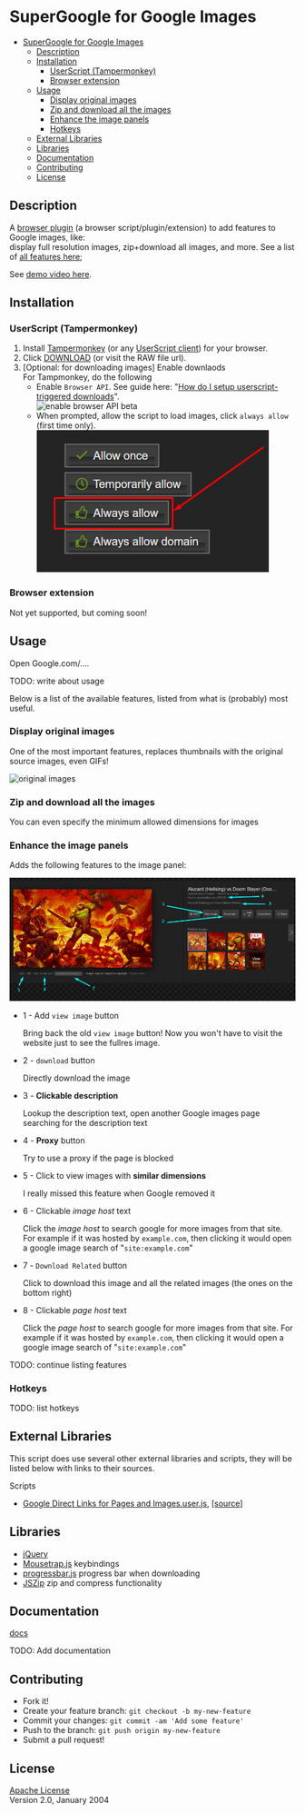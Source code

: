 # SuperGoogle for Google Images

- [SuperGoogle for Google Images](#SuperGoogle-for-Google-Images)
  - [Description](#Description)
  - [Installation](#Installation)
    - [UserScript (Tampermonkey)](#UserScript-Tampermonkey)
    - [Browser extension](#Browser-extension)
  - [Usage](#Usage)
    - [Display original images](#Display-original-images)
    - [Zip and download all the images](#Zip-and-download-all-the-images)
    - [Enhance the image panels](#Enhance-the-image-panels)
    - [Hotkeys](#Hotkeys)
  - [External Libraries](#External-Libraries)
  - [Libraries](#Libraries)
  - [Documentation](#Documentation)
  - [Contributing](#Contributing)
  - [License](#License)

## Description

A [browser plugin](https://openuserjs.org/about/Userscript-Beginners-HOWTO) (a browser script/plugin/extension) to add features to Google images, like:  
display full resolution images, zip+download all images, and more. See a list of [all features here](#Features);

See [demo video here](https://youtu.be/ceFuBh8r8GQ?t=24).

## Installation

### UserScript (Tampermonkey)

1. Install [Tampermonkey](install:tampermonkey-chrome) (or any [UserScript client][guide:get-user-script]) for your browser.
2. Click [DOWNLOAD][download-link] (or visit the RAW file url).
3. [Optional: for downloading images] Enable downlaods  
    For Tampmonkey, do the following
      - Enable `Browser API`. See guide here: "[How do I setup userscript-triggered downloads][guide:browser-API-beta]".  
        ![enable browser API beta][guide:browser-API-beta-gif]
      - When prompted, allow the script to load images, click `always allow` (first time only).  
        ![allow connect permissions](Screenshots/Screenshot_tampermonkey_allow_connect.png)

### Browser extension

Not yet supported, but coming soon!

## Usage

Open Google.com/....

TODO: write about usage

Below is a list of the available features, listed from what is (probably) most useful.

### Display original images

One of the most important features, replaces thumbnails with the original source images, even GIFs!

![original images](Screenshots/Screenshot_imageBoxes_playing_GIFs.gif)

### Zip and download all the images

You can even specify the minimum allowed dimensions for images

### Enhance the image panels

Adds the following features to the image panel:

![image panel screenshot](Screenshots/Screenshot_1_ImagePanel_Details.png)

- 1 - Add `view image` button

    Bring back the old `view image` button! Now you won't have to visit the website just to see the fullres image.

- 2 - `download` button

    Directly download the image

- 3 - **Clickable description**

    Lookup the description text, open another Google images page searching for the description text

- 4 - **Proxy** button

    Try to use a proxy if the page is blocked

- 5 - Click to view images with **similar dimensions**

    I really missed this feature when Google removed it

- 6 - Clickable *image host* text

    Click the *image host* to search google for more images from that site. For example if it was hosted by `example.com`, then clicking it would open a google image search of "`site:example.com`"

- 7 - `Download Related` button

    Click to download this image and all the related images (the ones on the bottom right)

- 8 - Clickable *page host* text

    Click the *page host* to search google for more images from that site. For example if it was hosted by `example.com`, then clicking it would open a google image search of "`site:example.com`"

TODO: continue listing features

### Hotkeys

TODO: list hotkeys

## External Libraries

This script does use several other external libraries and scripts, they will be listed below with links to their sources.

Scripts

- [Google Direct Links for Pages and Images.user.js](lib/Google%20Direct%20Links%20for%20Pages%20and%20Images.user.js), [[source]](https://greasyfork.org/scripts/19210-google-direct-links-for-pages-and-images/code/Google:%20Direct%20Links%20for%20Pages%20and%20Images.user.js)

## Libraries

- [jQuery](https://jquery.com/)
- [Mousetrap.js](https://github.com/ccampbell/mousetrap) keybindings
- [progressbar.js](https://github.com/kimmobrunfeldt/progressbar.js/) progress bar when downloading
- [JSZip](https://github.com/Stuk/jszip) zip and compress functionality

## Documentation

[docs](docs/doc.md)

TODO: Add documentation

## Contributing

- Fork it!
- Create your feature branch: `git checkout -b my-new-feature`
- Commit your changes: `git commit -am 'Add some feature'`
- Push to the branch: `git push origin my-new-feature`
- Submit a pull request!

## License

[Apache License](LICENSE.md)  
Version 2.0, January 2004

[guide:get-user-script]: https://openuserjs.org/about/Userscript-Beginners-HOWTO#how-do-i-get-going-
[guide:userscript]: https://simply-how.com/enhance-and-fine-tune-any-web-page-the-complete-user-scripts-guide#section-2
[guide:browser-API-beta]: https://www.tampermonkey.net/faq.php#Q302
[guide:browser-API-beta-gif]: https://www.tampermonkey.net/images/animated/gm_download.gif
[download-link]: https://github.com/FarisHijazi/SuperGoogle/raw/master/SuperGoogle.user.js
[install:tampermonkey-chrome]: https://www.tampermonkey.net/index.php?ext=dhdg&browser=chrome
